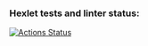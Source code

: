### Hexlet tests and linter status:
[![Actions Status](https://github.com/dnk530/backend-project-lvl3/workflows/hexlet-check/badge.svg)](https://github.com/dnk530/backend-project-lvl3/actions)